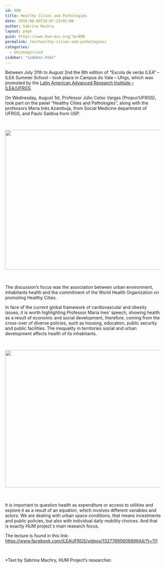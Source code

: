 ```yaml
---
id: 608
title: Healthy Cities and Pathologies
date: 2018-08-09T18:07:22+01:00
author: Sabrina Machry
layout: page
guid: https://www.hum-mus.org/?p=608
permalink: /en/healthy-cities-and-pathologies/
categories:
  - Uncategorized
sidebar: "sidebar.html"
---
```

<span style="font-weight: 400;">Between July 31th to August 2nd the 8th edition of “Escola de verão ILEA” &#8211; ILEA Summer School &#8211; took place in Campus do Vale &#8211; Ufrgs, which was promoted by the <a href="https://www.facebook.com/ILEAUFRGS/">Latin American Advanced Research Institute &#8211; ILEA/UFRGS</a>.</span>

<span style="font-weight: 400;">On Wednesday, August 1st, Professor Júlio Celso Vargas (Propur/UFRGS), took part on the panel “Healthy Cities and Pathologies”, along with the professors Maria Inês Azambuja, from Social Medicine department of UFRGS, and Paulo Saldiva from USP.</span>

&nbsp;

<img class="wp-image-599 aligncenter" src="/wp-content/uploads/2018/08/IMG_20180802_152709.jpg?resize=601%2C451&#038;ssl=1" alt="" width="601" height="451" srcset="/wp-content/uploads/2018/08/IMG_20180802_152709.jpg?resize=300%2C225&ssl=1 300w, /wp-content/uploads/2018/08/IMG_20180802_152709.jpg?resize=768%2C576&ssl=1 768w, /wp-content/uploads/2018/08/IMG_20180802_152709.jpg?resize=1024%2C768&ssl=1 1024w, /wp-content/uploads/2018/08/IMG_20180802_152709.jpg?w=2000&ssl=1 2000w, /wp-content/uploads/2018/08/IMG_20180802_152709.jpg?w=3000&ssl=1 3000w" sizes="(max-width: 601px) 100vw, 601px" data-recalc-dims="1" /> 

&nbsp;

<span style="font-weight: 400;">The discussion&#8217;s focus was the association between urban environment, inhabitants health and the commitment of the World Health Organization on promoting Healthy Cities. </span>

<span style="font-weight: 400;">In face of the current global framework of cardiovascular and obesity issues, it is worth highlighting Professor Maria Ines&#8217; speech, showing health as a result of economic and social development, therefore, coming from the cross-over of diverse policies, such as housing, education, public security and public facilities. The inequality in territories social and urban development affects health of its inhabitants.</span>

&nbsp;

<img class="wp-image-600 aligncenter" src="/wp-content/uploads/2018/08/IMG_20180802_153103.jpg?resize=600%2C444&#038;ssl=1" alt="" width="600" height="444" srcset="/wp-content/uploads/2018/08/IMG_20180802_153103.jpg?resize=300%2C222&ssl=1 300w, /wp-content/uploads/2018/08/IMG_20180802_153103.jpg?resize=768%2C568&ssl=1 768w, /wp-content/uploads/2018/08/IMG_20180802_153103.jpg?resize=1024%2C757&ssl=1 1024w, /wp-content/uploads/2018/08/IMG_20180802_153103.jpg?w=2000&ssl=1 2000w, /wp-content/uploads/2018/08/IMG_20180802_153103.jpg?w=3000&ssl=1 3000w" sizes="(max-width: 600px) 100vw, 600px" data-recalc-dims="1" /> 

&nbsp;

<span style="font-weight: 400;">It is important to question health as expenditure or access to utilities and explore it as a result of an equation, which involves different variables and actors. We are dealing with urban space conditions, that means investments and public policies, but also with individual daily mobility choices. And that is exactly HUM project`s main research focus.</span>

<span style="font-weight: 400;">The lecture is found in this link: </span>[<span style="font-weight: 400;">https://www.facebook.com/ILEAUFRGS/videos/1327769560689944/?t=111</span>](https://www.facebook.com/ILEAUFRGS/videos/1327769560689944/?t=111)

&nbsp;

*Text by Sabrina Machry, HUM Project&#8217;s researcher.
